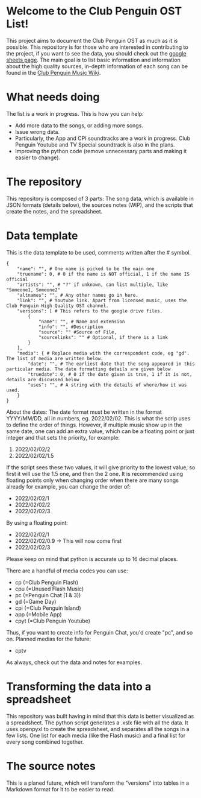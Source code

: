 # Welcome to the Club Penguin OST List!

This project aims to document the Club Penguin OST as much as it is possible. This repository is for those who are interested in contributing to the project, if you want to see the data, you should check out the [google sheets page](https://docs.google.com/spreadsheets/d/140Kui6g27N4FXXKX844JWxprgJ6xwbSBso8AGXaLYLM/edit#gid=1754104519). The main goal is to list basic information and information about the high quality sources, in-depth information of each song can be found in the [Club Penguin Music Wiki](https://clubpenguinmusic.miraheze.org/wiki/Main_Page).

# What needs doing

The list is a work in progress. This is how you can help:
- Add more data to the songs, or adding more songs.
- Issue wrong data.
- Particularly, the App and CPI soundtracks are a work in progress. Club Penguin Youtube and TV Special soundtrack is also in the plans.
- Improving the python code (remove unnecessary parts and making it easier to change).

# The repository

This repository is composed of 3 parts: The song data, which is available in JSON formats (details below), the sources notes (WIP), and the scripts that create the notes, and the spreadsheet.

# Data template

This is the data template to be used, comments written after the # symbol.
```
{
    "name": "", # One name is picked to be the main one
    "truename": 0, # 0 if the name is NOT official, 1 if the name IS official
    "artists": "", # "?" if unknown, can list multiple, like "Someone1, Someone2"
    "altnames": "", # Any other names go in here.
    "link": "", # Youtube link. Apart from licensed music, uses the Club Penguin High Quality OST channel.
    "versions": [ # This refers to the google drive files.
        {
            "name": "", # Name and extension
            "info": "", #Description
            "source": "" #Source of File,
            "sourcelinks": "" # Optional, if there is a link
        }
    ],
    "media": { # Replace media with the correspondent code, eg "gd". The list of media are written below.
        "date": "", # The earliest date that the song appeared in this particular media. The date formatting details are given below
        "truedate": 0, # 0 if the date given is true, 1 if it is not, details are discussed below
        "uses": "", # A string with the details of where/how it was used.
    }
}
```
About the dates: The date format must be written in the format YYYY/MM/DD, all in numbers, eg. 2022/02/02. This is what the scrip uses to define the order of things. However, if multiple music show up in the same date, one can add an extra value, which can be a floating point or just integer and that sets the priority, for example:
1. 2022/02/02/2
2. 2022/02/02/1.5

If the script sees these two values, it will give priority to the lowest value, so first it will use the 1.5 one, and then the 2 one. It is recommended using floating points only when changing order when there are many songs already for example, you can change the order of:
* 2022/02/02/1
* 2022/02/02/2
* 2022/02/02/3

By using a floating point:
* 2022/02/02/1
* 2022/02/02/0.9 -> This will now come first
* 2022/02/02/3

Please keep on mind that python is accurate up to 16 decimal places.

There are a handful of media codes you can use:
- cp (=Club Penguin Flash)
- cpu (=Unused Flash Music)
- pc (=Penguin Chat (1 & 3))
- gd (=Game Day)
- cpi (=Club Penguin Island)
- app (=Mobile App)
- cpyt (=Club Penguin Youtube)

Thus, if you want to create info for Penguin Chat, you'd create "pc", and so on. Planned medias for the future:
- cptv

As always, check out the data and notes for examples.

# Transforming the data into a spreadsheet

This repository was built having in mind that this data is better visualized as a spreadsheet. The python script generates a .xslx file with all the data. It uses openpyxl to create the spreadsheet, and separates all the songs in a few lists. One list for each media (like the Flash music) and a final list for every song combined together.

# The source notes

This is a planed future, which will transform the "versions" into tables in a Markdown format for it to be easier to read.
